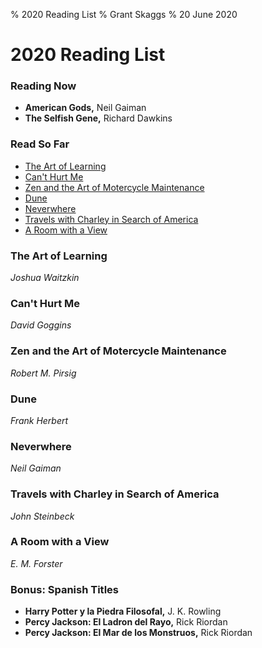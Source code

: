 % 2020 Reading List
% Grant Skaggs 
% 20 June 2020

# 2020 Reading List

### Reading Now
* **American Gods,** Neil Gaiman
* **The Selfish Gene,** Richard Dawkins 

### Read So Far

* [The Art of Learning](#the-art-of-learning)
* [Can't Hurt Me](#cant-hurt-me)
* [Zen and the Art of Motercycle Maintenance](#zen-and-the-art-of-motercycle-maintenance)
* [Dune](#dune)
* [Neverwhere](#neverwhere)
* [Travels with Charley in Search of America](#travels-with-charley-in-search-of-america)
* [A Room with a View](#a-room-with-a-view)

### The Art of Learning
*Joshua Waitzkin*

### Can't Hurt Me
*David Goggins*

### Zen and the Art of Motercycle Maintenance
*Robert M. Pirsig*

### Dune
*Frank Herbert*

### Neverwhere
*Neil Gaiman*

### Travels with Charley in Search of America
*John Steinbeck*

### A Room with a View
*E. M. Forster*



### Bonus: Spanish Titles
* **Harry Potter y la Piedra Filosofal,** J. K. Rowling
* **Percy Jackson: El Ladron del Rayo,** Rick Riordan
* **Percy Jackson: El Mar de los Monstruos,** Rick Riordan

